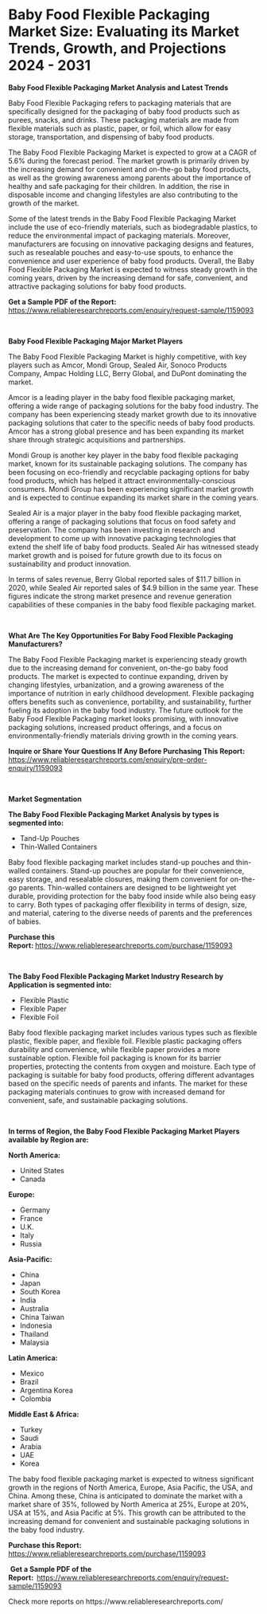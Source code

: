 <p><h1>Baby Food Flexible Packaging Market Size: Evaluating its Market Trends, Growth, and Projections 2024 - 2031</h1></p><p><strong>Baby Food Flexible Packaging Market Analysis and Latest Trends</strong></p>
<p><p>Baby Food Flexible Packaging refers to packaging materials that are specifically designed for the packaging of baby food products such as purees, snacks, and drinks. These packaging materials are made from flexible materials such as plastic, paper, or foil, which allow for easy storage, transportation, and dispensing of baby food products.</p><p>The Baby Food Flexible Packaging Market is expected to grow at a CAGR of 5.6% during the forecast period. The market growth is primarily driven by the increasing demand for convenient and on-the-go baby food products, as well as the growing awareness among parents about the importance of healthy and safe packaging for their children. In addition, the rise in disposable income and changing lifestyles are also contributing to the growth of the market.</p><p>Some of the latest trends in the Baby Food Flexible Packaging Market include the use of eco-friendly materials, such as biodegradable plastics, to reduce the environmental impact of packaging materials. Moreover, manufacturers are focusing on innovative packaging designs and features, such as resealable pouches and easy-to-use spouts, to enhance the convenience and user experience of baby food products. Overall, the Baby Food Flexible Packaging Market is expected to witness steady growth in the coming years, driven by the increasing demand for safe, convenient, and attractive packaging solutions for baby food products.</p></p>
<p><strong>Get a Sample PDF of the Report:&nbsp;</strong> <a href="https://www.reliableresearchreports.com/enquiry/request-sample/1159093">https://www.reliableresearchreports.com/enquiry/request-sample/1159093</a></p>
<p>&nbsp;</p>
<p><strong>Baby Food Flexible Packaging Major Market Players</strong></p>
<p><p>The Baby Food Flexible Packaging Market is highly competitive, with key players such as Amcor, Mondi Group, Sealed Air, Sonoco Products Company, Ampac Holding LLC, Berry Global, and DuPont dominating the market. </p><p>Amcor is a leading player in the baby food flexible packaging market, offering a wide range of packaging solutions for the baby food industry. The company has been experiencing steady market growth due to its innovative packaging solutions that cater to the specific needs of baby food products. Amcor has a strong global presence and has been expanding its market share through strategic acquisitions and partnerships.</p><p>Mondi Group is another key player in the baby food flexible packaging market, known for its sustainable packaging solutions. The company has been focusing on eco-friendly and recyclable packaging options for baby food products, which has helped it attract environmentally-conscious consumers. Mondi Group has been experiencing significant market growth and is expected to continue expanding its market share in the coming years.</p><p>Sealed Air is a major player in the baby food flexible packaging market, offering a range of packaging solutions that focus on food safety and preservation. The company has been investing in research and development to come up with innovative packaging technologies that extend the shelf life of baby food products. Sealed Air has witnessed steady market growth and is poised for future growth due to its focus on sustainability and product innovation.</p><p>In terms of sales revenue, Berry Global reported sales of $11.7 billion in 2020, while Sealed Air reported sales of $4.9 billion in the same year. These figures indicate the strong market presence and revenue generation capabilities of these companies in the baby food flexible packaging market.</p></p>
<p>&nbsp;</p>
<p><strong>What Are The Key Opportunities For Baby Food Flexible Packaging Manufacturers?</strong></p>
<p><p>The Baby Food Flexible Packaging market is experiencing steady growth due to the increasing demand for convenient, on-the-go baby food products. The market is expected to continue expanding, driven by changing lifestyles, urbanization, and a growing awareness of the importance of nutrition in early childhood development. Flexible packaging offers benefits such as convenience, portability, and sustainability, further fueling its adoption in the baby food industry. The future outlook for the Baby Food Flexible Packaging market looks promising, with innovative packaging solutions, increased product offerings, and a focus on environmentally-friendly materials driving growth in the coming years.</p></p>
<p><strong>Inquire or Share Your Questions If Any Before Purchasing This Report:</strong> <a href="https://www.reliableresearchreports.com/enquiry/pre-order-enquiry/1159093">https://www.reliableresearchreports.com/enquiry/pre-order-enquiry/1159093</a></p>
<p>&nbsp;</p>
<p><strong>Market Segmentation</strong></p>
<p><strong>The Baby Food Flexible Packaging Market Analysis by types is segmented into:</strong></p>
<p><ul><li>Tand-Up Pouches</li><li>Thin-Walled Containers</li></ul></p>
<p><p>Baby food flexible packaging market includes stand-up pouches and thin-walled containers. Stand-up pouches are popular for their convenience, easy storage, and resealable closures, making them convenient for on-the-go parents. Thin-walled containers are designed to be lightweight yet durable, providing protection for the baby food inside while also being easy to carry. Both types of packaging offer flexibility in terms of design, size, and material, catering to the diverse needs of parents and the preferences of babies.</p></p>
<p><strong>Purchase this Report:&nbsp;</strong><a href="https://www.reliableresearchreports.com/purchase/1159093">https://www.reliableresearchreports.com/purchase/1159093</a></p>
<p>&nbsp;</p>
<p><strong>The Baby Food Flexible Packaging Market Industry Research by Application is segmented into:</strong></p>
<p><ul><li>Flexible Plastic</li><li>Flexible Paper</li><li>Flexible Foil</li></ul></p>
<p><p>Baby food flexible packaging market includes various types such as flexible plastic, flexible paper, and flexible foil. Flexible plastic packaging offers durability and convenience, while flexible paper provides a more sustainable option. Flexible foil packaging is known for its barrier properties, protecting the contents from oxygen and moisture. Each type of packaging is suitable for baby food products, offering different advantages based on the specific needs of parents and infants. The market for these packaging materials continues to grow with increased demand for convenient, safe, and sustainable packaging solutions.</p></p>
<p>&nbsp;</p>
<p><strong>In terms of Region, the Baby Food Flexible Packaging Market Players available by Region are:</strong></p>
<p>
    <p> <strong> North America: </strong>
        <ul>
            <li>United States</li>
            <li>Canada</li>
        </ul>
        </p> 
    <p> <strong> Europe: </strong>
        <ul>
            <li>Germany</li>
            <li>France</li>
            <li>U.K.</li>
            <li>Italy</li>
            <li>Russia</li>
        </ul>
        </p> 
    <p> <strong> Asia-Pacific: </strong>
        <ul>
            <li>China</li>
            <li>Japan</li>
            <li>South Korea</li>
            <li>India</li>
            <li>Australia</li>
            <li>China Taiwan</li>
            <li>Indonesia</li>
            <li>Thailand</li>
            <li>Malaysia</li>
        </ul>
        </p> 
    <p> <strong> Latin America: </strong>
        <ul>
            <li>Mexico</li>
            <li>Brazil</li>
            <li>Argentina Korea</li>
            <li>Colombia</li>
        </ul>
        </p> 
    <p> <strong> Middle East & Africa: </strong>
        <ul>
            <li>Turkey</li>
            <li>Saudi</li>
            <li>Arabia</li>
            <li>UAE</li>
            <li>Korea</li>
        </ul>
    </p>
    </p>
<p><p>The baby food flexible packaging market is expected to witness significant growth in the regions of North America, Europe, Asia Pacific, the USA, and China. Among these, China is anticipated to dominate the market with a market share of 35%, followed by North America at 25%, Europe at 20%, USA at 15%, and Asia Pacific at 5%. This growth can be attributed to the increasing demand for convenient and sustainable packaging solutions in the baby food industry.</p></p>
<p><strong>Purchase this Report: </strong><a href="https://www.reliableresearchreports.com/purchase/1159093">https://www.reliableresearchreports.com/purchase/1159093</a></p>
<p>&nbsp;<strong>Get a Sample PDF of the Report:&nbsp;&nbsp;</strong><a href="https://www.reliableresearchreports.com/enquiry/request-sample/1159093">https://www.reliableresearchreports.com/enquiry/request-sample/1159093</a></p>
<p><strong></strong></p>
<p>Check more reports on https://www.reliableresearchreports.com/</p>